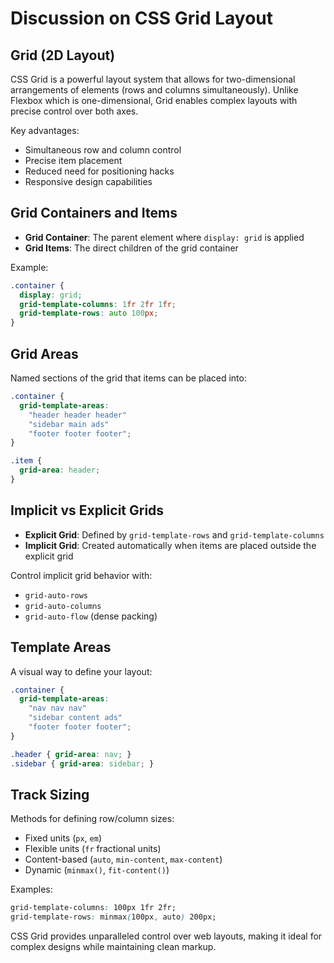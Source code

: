 # Discussion on CSS Grid Layout

## Grid (2D Layout)
CSS Grid is a powerful layout system that allows for two-dimensional arrangements of elements (rows and columns simultaneously). Unlike Flexbox which is one-dimensional, Grid enables complex layouts with precise control over both axes.

Key advantages:
- Simultaneous row and column control
- Precise item placement
- Reduced need for positioning hacks
- Responsive design capabilities

## Grid Containers and Items
- **Grid Container**: The parent element where `display: grid` is applied
- **Grid Items**: The direct children of the grid container

Example:
```css
.container {
  display: grid;
  grid-template-columns: 1fr 2fr 1fr;
  grid-template-rows: auto 100px;
}
```

## Grid Areas
Named sections of the grid that items can be placed into:
```css
.container {
  grid-template-areas: 
    "header header header"
    "sidebar main ads"
    "footer footer footer";
}

.item {
  grid-area: header;
}
```

## Implicit vs Explicit Grids
- **Explicit Grid**: Defined by `grid-template-rows` and `grid-template-columns`
- **Implicit Grid**: Created automatically when items are placed outside the explicit grid

Control implicit grid behavior with:
- `grid-auto-rows`
- `grid-auto-columns`
- `grid-auto-flow` (dense packing)

## Template Areas
A visual way to define your layout:
```css
.container {
  grid-template-areas:
    "nav nav nav"
    "sidebar content ads"
    "footer footer footer";
}

.header { grid-area: nav; }
.sidebar { grid-area: sidebar; }
```

## Track Sizing
Methods for defining row/column sizes:
- Fixed units (`px`, `em`)
- Flexible units (`fr` fractional units)
- Content-based (`auto`, `min-content`, `max-content`)
- Dynamic (`minmax()`, `fit-content()`)

Examples:
```css
grid-template-columns: 100px 1fr 2fr;
grid-template-rows: minmax(100px, auto) 200px;
```

CSS Grid provides unparalleled control over web layouts, making it ideal for complex designs while maintaining clean markup.